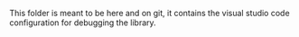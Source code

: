 This folder is meant to be here and on git, it contains the visual studio code configuration for debugging the library.